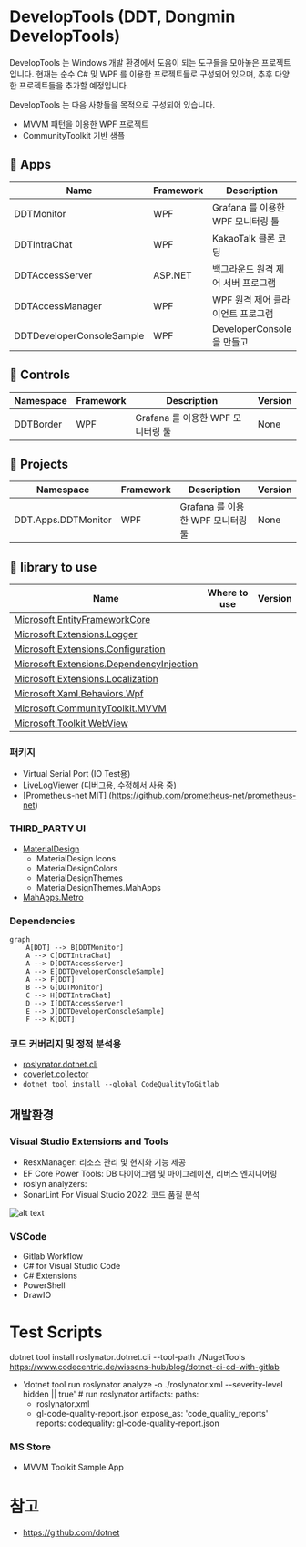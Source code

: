 # DevelopTools (DDT, Dongmin DevelopTools)

DevelopTools 는 Windows 개발 환경에서 도움이 되는 도구들을 모아놓은 프로젝트입니다.
현재는 순수 C# 및 WPF 를 이용한 프로젝트들로 구성되어 있으며, 추후 다양한 프로젝트들을 추가할 예정입니다.

DevelopTools 는 다음 사항들을 목적으로 구성되어 있습니다.
- MVVM 패턴을 이용한 WPF 프로젝트
- CommunityToolkit 기반 샘플

📁 Apps
-

| Name| Framework | Description | Version
| --- | --- | --- | --- |
| DDTMonitor | WPF | Grafana 를 이용한 WPF 모니터링 툴 | ```시작전```
| DDTIntraChat | WPF | KakaoTalk 클론 코딩 | ```시작전```
| DDTAccessServer | ASP.NET | 백그라운드 원격 제어 서버 프로그램 | ```시작전```
| DDTAccessManager | WPF | WPF 원격 제어 클라이언트 프로그램 | ```시작전```
| DDTDeveloperConsoleSample | WPF | DeveloperConsole 을 만들고  | ```시작전```

📁 Controls
-

| Namespace | Framework | Description | Version
| --- | --- | --- | --- |
| DDTBorder | WPF | Grafana 를 이용한 WPF 모니터링 툴 | None

📁 Projects
-

| Namespace | Framework | Description | Version
| --- | --- | --- | --- |
| DDT.Apps.DDTMonitor | WPF | Grafana 를 이용한 WPF 모니터링 툴 | None

📕 library to use
-

| Name | Where to use | Version |
| --- | --- | --- |
| [Microsoft.EntityFrameworkCore](https://learn.microsoft.com/ko-kr/ef/core/) | |
| [Microsoft.Extensions.Logger](https://learn.microsoft.com/en-us/dotnet/core/extensions/logging) | |
| [Microsoft.Extensions.Configuration](https://learn.microsoft.com/en-us/dotnet/api/microsoft.extensions.configuration) | |
| [Microsoft.Extensions.DependencyInjection](https://learn.microsoft.com/en-us/dotnet/core/extensions/dependency-injection) | |
| [Microsoft.Extensions.Localization](https://learn.microsoft.com/en-us/dotnet/core/extensions/localization) | |
| [Microsoft.Xaml.Behaviors.Wpf](https://github.com/microsoft/XamlBehaviorsWpf) | |
| [Microsoft.CommunityToolkit.MVVM](https://learn.microsoft.com/ko-kr/dotnet/communitytoolkit/mvvm/) | |
| [Microsoft.Toolkit.WebView](https://learn.microsoft.com/en-us/windows/communitytoolkit/controls/wpf-winforms/webview) | |

### 패키지
- Virtual Serial Port (IO Test용)
- LiveLogViewer (디버그용, 수정해서 사용 중)
- [Prometheus-net MIT] (https://github.com/prometheus-net/prometheus-net)

### THIRD_PARTY UI
- [MaterialDesign](https://github.com/MaterialDesignInXAML/MaterialDesignInXamlToolkit)
    - MaterialDesign.Icons
    - MaterialDesignColors
    - MaterialDesignThemes
    - MaterialDesignThemes.MahApps
- [MahApps.Metro](https://github.com/MahApps/MahApps.Metro)

### Dependencies

```mermaid
graph
    A[DDT] --> B[DDTMonitor]
    A --> C[DDTIntraChat]
    A --> D[DDTAccessServer]
    A --> E[DDTDeveloperConsoleSample]
    A --> F[DDT]
    B --> G[DDTMonitor]
    C --> H[DDTIntraChat]
    D --> I[DDTAccessServer]
    E --> J[DDTDeveloperConsoleSample]
    F --> K[DDT]
```

### 코드 커버리지 및 정적 분석용
- [roslynator.dotnet.cli](https://github.com/dotnet/roslynator)
- [coverlet.collector](https://github.com/coverlet-coverage/coverlet)
- ```dotnet tool install --global CodeQualityToGitlab```

## 개발환경

### Visual Studio Extensions and Tools

- ResxManager: 리소스 관리 및 현지화 기능 제공
- EF Core Power Tools: DB 다이어그램 및 마이그레이션, 리버스 엔지니어링
- roslyn analyzers: 
- SonarLint For Visual Studio 2022: 코드 품질 분석

![alt text](image.png)

### VSCode

- Gitlab Workflow
- C# for Visual Studio Code
- C# Extensions
- PowerShell
- DrawIO

# Test Scripts

dotnet tool install roslynator.dotnet.cli --tool-path ./NugetTools
https://www.codecentric.de/wissens-hub/blog/dotnet-ci-cd-with-gitlab
- 'dotnet tool run roslynator  analyze -o ./roslynator.xml --severity-level hidden || true' # run roslynator
    artifacts:
paths:
    - roslynator.xml
    - gl-code-quality-report.json
expose_as: 'code_quality_reports'
reports:
    codequality: gl-code-quality-report.json

### MS Store
- MVVM Toolkit Sample App


# 참고
- https://github.com/dotnet




